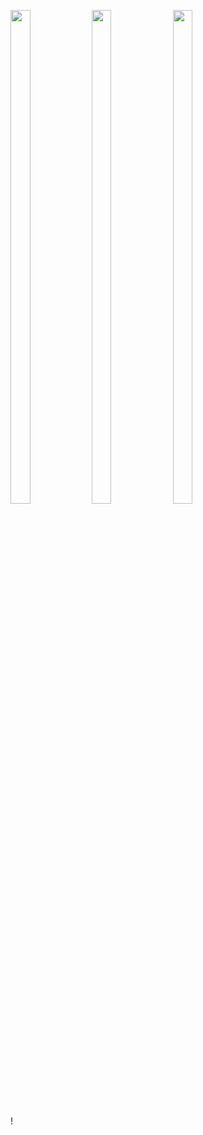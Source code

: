 <p>
<img src="https://github.com/jenil82/ex/assets/124056284/c035bca2-19a0-4de0-8b82-edfce498c842" width=25% height=45%>
<img src="https://github.com/jenil82/ex/assets/124056284/3fc2a6be-e82c-41f3-85ee-b22077cde199" width=25% height=45%>
<img src="https://github.com/jenil82/ex/assets/124056284/08384065-5f3c-4837-a19f-a7bf62273cd7" width=25% height=45%>
</p>!
